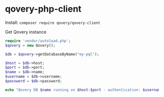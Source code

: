 # qovery-php-client

Install: `composer require qovery/qovery-client`

Get Qovery instance

```php
require 'vendor/autoload.php';
$qovery = new Qovery();

$db = $qovery->getDatabaseByName("my-pql");

$host = $db->host;
$port = $db->port;
$name = $db->name;
$username = $db->username;
$password = $db->password;

echo "Qovery DB $name running on $host:$port - authentication: $username:$password";
```
